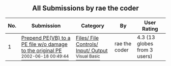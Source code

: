 ﻿<div align="center">

## All Submissions by rae the coder

</div>

No.  | Submission | Category | By   | User Rating
---- | ---------- | -------- | ---- | -----------
1 | [Prepend PE\(VB\)  to a  PE file w/o damage to the original PE<br /><sup>2002-06-18 00:49:44</sup>](https://github.com/Planet-Source-Code/rae-the-coder-prepend-pe-vb-to-a-pe-file-w-o-damage-to-the-original-pe__1-35981) | [Files/ File Controls/ Input/ Output<br /><sup>Visual Basic</sup>](../ByCategory/files-file-controls-input-output__1-3.md) | rae the coder | 4.3 (13 globes from 3 users)
